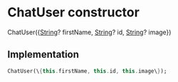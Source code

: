 


# ChatUser constructor







ChatUser(\{[String](https:api.flutter.dev/flutter/dart-core/String-class.html)? firstName, [String](https:api.flutter.dev/flutter/dart-core/String-class.html)? id, [String](https:api.flutter.dev/flutter/dart-core/String-class.html)? image\})





## Implementation

```dart
ChatUser(\{this.firstName, this.id, this.image\});
```







